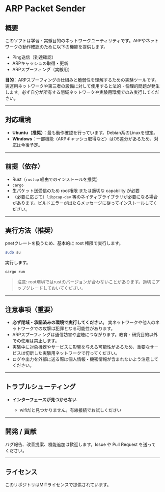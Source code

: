 # ARP Packet Sender

## 概要

このソフトは学習・実験目的のネットワークユーティリティです。ARPやネットワークの動作確認のために以下の機能を提供します。

* Ping送信（到達確認）
* ARPキャッシュの取得・更新
* ARPスプーフィング（実験用）

**目的**：ARPスプーフィングの仕組みと脆弱性を理解するための実験ツールです。実運用ネットワークや第三者の設備に対して使用すると法的・倫理的問題が発生します。必ず自分が所有する閉域ネットワークや実験用環境でのみ実行してください。

---

## 対応環境

* **Ubuntu（推奨）**：最も動作確認を行っています。Debian系のLinuxを想定。
* **Windows**：一部機能（ARPキャッシュ取得など）はOS差分があるため、対応は今後予定。

---

## 前提（依存）

* Rust（`rustup` 経由でのインストールを推奨）
* `cargo`
* 生パケット送受信のため root権限 または適切な capability が必要
* （必要に応じて）`libpcap-dev` 等のネイティブライブラリが必要になる場合があります。ビルドエラーが出たらメッセージに従ってインストールしてください。

---

## 実行方法（推奨）

pnetクレートを扱うため、基本的に root 権限で実行します。

```bash
sudo su
```
実行します。
```bash
cargo run
```

> 注意: root環境ではrustのバージョンが合わないことがあります。適切にアップグレードしておいてください。

---

## 注意事項（重要）

* **必ず閉域・承諾済みの環境で実行してください。** 実ネットワークや他人のネットワークでの攻撃は犯罪となる可能性があります。
* ARPスプーフィングは通信妨害や盗聴につながります。教育・研究目的以外での使用は禁止します。
* 実験中に対象機器やサービスに影響を与える可能性があるため、重要なサービスは切断した実験用ネットワークで行ってください。
* ログや出力を外部に送る際は個人情報・機密情報が含まれないよう注意してください。

---

## トラブルシューティング

* **インターフェースが見つからない**

  * wifiだと見つかりません。有線接続でお試しください


---

## 開発 / 貢献

バグ報告、改善提案、機能追加は歓迎します。Issue や Pull Request を送ってください。

---

## ライセンス

このリポジトリはMITライセンスで提供されています。
